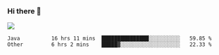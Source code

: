 ### Hi there 👋
![](https://github-readme-stats.vercel.app/api?username=tuichenchuxin)
<!--START_SECTION:waka-->

```text
Java          16 hrs 11 mins  ███████████████░░░░░░░░░░   59.85 %
Other         6 hrs 2 mins    █████▓░░░░░░░░░░░░░░░░░░░   22.33 %
```

<!--END_SECTION:waka-->
